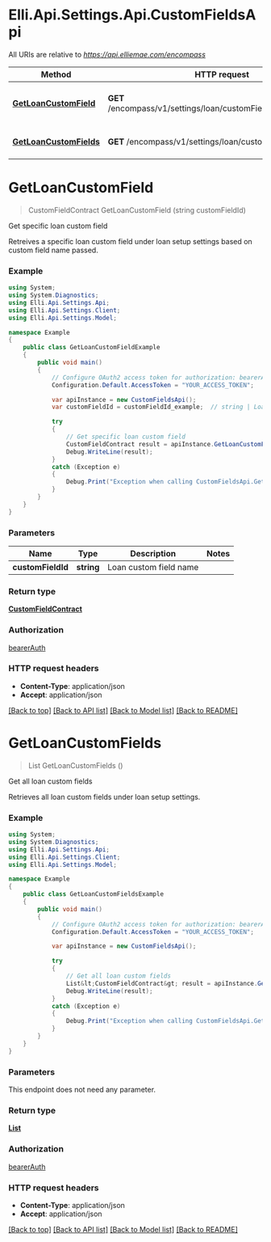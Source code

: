 # Elli.Api.Settings.Api.CustomFieldsApi

All URIs are relative to *https://api.elliemae.com/encompass*

Method | HTTP request | Description
------------- | ------------- | -------------
[**GetLoanCustomField**](CustomFieldsApi.md#getloancustomfield) | **GET** /encompass/v1/settings/loan/customFields/{customFieldId} | Get specific loan custom field
[**GetLoanCustomFields**](CustomFieldsApi.md#getloancustomfields) | **GET** /encompass/v1/settings/loan/customFields | Get all loan custom fields


<a name="getloancustomfield"></a>
# **GetLoanCustomField**
> CustomFieldContract GetLoanCustomField (string customFieldId)

Get specific loan custom field

Retreives a specific loan custom field under loan setup settings based on custom field name passed.

### Example
```csharp
using System;
using System.Diagnostics;
using Elli.Api.Settings.Api;
using Elli.Api.Settings.Client;
using Elli.Api.Settings.Model;

namespace Example
{
    public class GetLoanCustomFieldExample
    {
        public void main()
        {
            // Configure OAuth2 access token for authorization: bearerAuth
            Configuration.Default.AccessToken = "YOUR_ACCESS_TOKEN";

            var apiInstance = new CustomFieldsApi();
            var customFieldId = customFieldId_example;  // string | Loan custom field name

            try
            {
                // Get specific loan custom field
                CustomFieldContract result = apiInstance.GetLoanCustomField(customFieldId);
                Debug.WriteLine(result);
            }
            catch (Exception e)
            {
                Debug.Print("Exception when calling CustomFieldsApi.GetLoanCustomField: " + e.Message );
            }
        }
    }
}
```

### Parameters

Name | Type | Description  | Notes
------------- | ------------- | ------------- | -------------
 **customFieldId** | **string**| Loan custom field name | 

### Return type

[**CustomFieldContract**](CustomFieldContract.md)

### Authorization

[bearerAuth](../README.md#bearerAuth)

### HTTP request headers

 - **Content-Type**: application/json
 - **Accept**: application/json

[[Back to top]](#) [[Back to API list]](../README.md#documentation-for-api-endpoints) [[Back to Model list]](../README.md#documentation-for-models) [[Back to README]](../README.md)

<a name="getloancustomfields"></a>
# **GetLoanCustomFields**
> List<CustomFieldContract> GetLoanCustomFields ()

Get all loan custom fields

Retrieves all loan custom fields under loan setup settings.

### Example
```csharp
using System;
using System.Diagnostics;
using Elli.Api.Settings.Api;
using Elli.Api.Settings.Client;
using Elli.Api.Settings.Model;

namespace Example
{
    public class GetLoanCustomFieldsExample
    {
        public void main()
        {
            // Configure OAuth2 access token for authorization: bearerAuth
            Configuration.Default.AccessToken = "YOUR_ACCESS_TOKEN";

            var apiInstance = new CustomFieldsApi();

            try
            {
                // Get all loan custom fields
                List&lt;CustomFieldContract&gt; result = apiInstance.GetLoanCustomFields();
                Debug.WriteLine(result);
            }
            catch (Exception e)
            {
                Debug.Print("Exception when calling CustomFieldsApi.GetLoanCustomFields: " + e.Message );
            }
        }
    }
}
```

### Parameters
This endpoint does not need any parameter.

### Return type

[**List<CustomFieldContract>**](CustomFieldContract.md)

### Authorization

[bearerAuth](../README.md#bearerAuth)

### HTTP request headers

 - **Content-Type**: application/json
 - **Accept**: application/json

[[Back to top]](#) [[Back to API list]](../README.md#documentation-for-api-endpoints) [[Back to Model list]](../README.md#documentation-for-models) [[Back to README]](../README.md)


